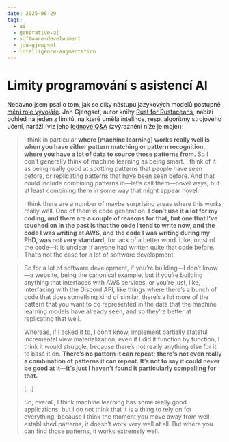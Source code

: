 ```yaml
---
date: 2025-06-29
tags:
  - ai
  - generative-ai
  - software-development
  - jon-gjengset
  - intelligence-augmentation
---
```


# Limity programování s asistencí AI

Nedávno jsem psal o tom, jak se díky nástupu jazykových modelů postupně [mění role vývojáře](../posts/menici-se-role-vyvojare.md). Jon Gjengset, autor knihy [Rust for Rustaceans](https://rust-for-rustaceans.com/), nabízí pohled na jeden z limitů, na které umělá intelince, resp. algoritmy strojového učení, naráží (viz jeho [lednové Q&A](https://rust-for-rustaceans.com/) (zvýraznění níže je moje)):

> I think in particular **where [machine learning] works really well is when you have either pattern matching or pattern recognition, where you have a lot of data to source those patterns from.** So I don’t generally think of machine learning as being smart. I think of it as being really good at spotting patterns that people have seen before, or replicating patterns that have been seen before. And that could include combining patterns in—let’s call them—novel ways, but at least combining them in some way that might appear novel.
> 
> I think there are a number of maybe surprising areas where this works really well. One of them is code generation. **I don’t use it a lot for my coding, and there are a couple of reasons for that, but one that I’ve touched on in the past is that the code I tend to write now, and the code I was writing at AWS, and the code I was writing during my PhD, was not very standard,** for lack of a better word. Like, most of the code—it is unclear if anyone had written quite that code before. That’s not the case for a lot of software development.

<!-- more -->

> So for a lot of software development, if you’re building—I don’t know—a website, being the canonical example, but if you’re building anything that interfaces with AWS services, or you’re just, like, interfacing with the Discord API, like things where there’s a bunch of code that does something kind of similar, there’s a lot more of the pattern that you want to do represented in the data that the machine learning models have already seen, and so they’re better at replicating that well.
> 
> Whereas, if I asked it to, I don’t know, implement partially stateful incremental view materialization, even if I did it function by function, I think it would struggle, because there’s not really anything else for it to base it on. **There’s no pattern it can repeat; there's not even really a combination of patterns it can repeat. It’s not to say it could never be good at it—it’s just I haven’t found it particularly compelling for that.**
> 
> [...]
>
> So, overall, I think machine learning has some really good applications, but I do not think that it is a thing to rely on for everything, because I think the moment you move away from well-established patterns, it doesn’t work very well at all. But where you can find those patterns, it works extremely well.  

